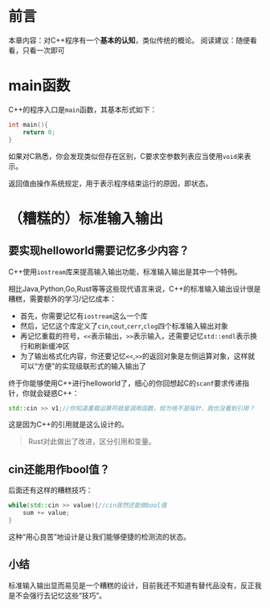 # 前言

本章内容：对C++程序有一个**基本的认知**，类似传统的概论。
阅读建议：随便看看，只看一次即可

# main函数

C++的程序入口是`main`函数，其基本形式如下：

```cpp
int main(){
    return 0;
}
```

如果对C熟悉，你会发现类似但存在区别，C要求空参数列表应当使用`void`来表示。

返回值由操作系统规定，用于表示程序结束运行的原因，即状态。

# （糟糕的）标准输入输出

## 要实现helloworld需要记忆多少内容？

C++使用`iostream`库来提高输入输出功能，标准输入输出是其中一个特例。

相比Java,Python,Go,Rust等等这些现代语言来说，C++的标准输入输出设计很是糟糕，需要额外的学习/记忆成本：

- 首先，你需要记忆有`iostream`这么一个库
- 然后，记忆这个库定义了`cin`,`cout`,`cerr`,`clog`四个标准输入输出对象
- 再记忆重载的符号，`<<`表示输出，`>>`表示输入，还需要记忆`std::endl`表示换行和刷新缓冲区
- 为了输出格式化内容，你还要记忆`<<`,`>>`的返回对象是左侧运算对象，这样就可以“方便”的实现级联形式的输入输出了

终于你能够使用C++进行helloworld了，细心的你回想起C的`scanf`要求传递指针，你就会疑惑C++：

```cpp
std::cin >> v1;//你知道重载运算符就是调用函数，但为啥不是指针，我也没看到引用？
```

这是因为C++的引用就是这么设计的。

> Rust对此做出了改进，区分引用和变量。

## cin还能用作bool值？

后面还有这样的糟糕技巧：

```cpp
while(std::cin >> value){//cin居然还能做bool值
    sum += value;
}
```

这种“用心良苦”地设计是让我们能够便捷的检测流的状态。

## 小结

标准输入输出显而易见是一个糟糕的设计，目前我还不知道有替代品没有，反正我是不会强行去记忆这些“技巧”。
